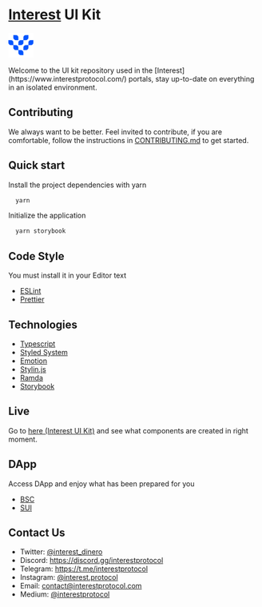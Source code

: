 # [Interest](https://www.interestprotocol.com/) UI Kit
<p> <img width="50px"height="50px" src="./public/logo.png" /></p> Welcome to the UI kit repository used in the [Interest](https://www.interestprotocol.com/) portals, stay up-to-date on everything in an isolated environment.

## Contributing
We always want to be better.
Feel invited to contribute, if you are comfortable, follow the instructions in [CONTRIBUTING.md](./CONTRIBUTING.md) to get started.
## Quick start
Install the project dependencies with yarn

  ```bash
    yarn
  ```

Initialize the application
  ```bash
    yarn storybook
  ```
## Code Style
You must install it in your Editor text

- [ESLint](https://marketplace.visualstudio.com/items?itemName=dbaeumer.vscode-eslint)
- [Prettier](https://marketplace.visualstudio.com/items?itemName=esbenp.prettier-vscode)

## Technologies

- [Typescript](https://typescriptlang.org)
- [Styled System](https://styled-system.com)
- [Emotion](https://emotion.sh/docs/introduction)
- [Stylin.js](https://www.npmjs.com/package/@stylin.js/react)
- [Ramda](https://ramdajs.com/)
- [Storybook](https://github.com/storybookjs/storybook/tree/main)

## Live

Go to [here (Interest UI Kit)](https://interest-ui.netlify.app/) and see what components are created in right moment.

## DApp

Access DApp and enjoy what has been prepared for you
- [BSC](https://www.interestprotocol.com/dapp/dex)
- [SUI](https://sui.interestprotocol.com/dapp/dex)

## Contact Us

- Twitter: [@interest_dinero](https://twitter.com/interest_dinero)
- Discord: https://discord.gg/interestprotocol
- Telegram: https://t.me/interestprotocol
- Instagram: [@interest.protocol](https://www.instagram.com/interest.protocol/)
- Email: [contact@interestprotocol.com](mailto:contact@interestprotocol.com)
- Medium: [@interestprotocol](https://medium.com/@interestprotocol)